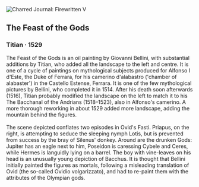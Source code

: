 <div class="artwork-of-the-day">
  <div class="container">
    <div class="img-wrapper">
      <img
        src="https://uploads4.wikiart.org/images/titian/the-feast-of-the-gods-1529.jpg!Large.jpg"
        alt="Charred Journal: Firewritten V" />
    </div>
    <div class="artwork-detail">
      <div class="artwork-origin"> 
        <h2 class="artwork-name">The Feast of the Gods</h2>
        <h3 class="artist">
          Titian
                    ·  1529
        </h3>
      </div>
      <p class="description">
        <span class="artwork-description-text ng-binding" ng-bind-html="viewModel.ArtworkOfTheDay.Description | unsafe">The Feast of the Gods is an oil painting by Giovanni Bellini, with substantial additions by Titian, who added all the landscape to the left and centre. It is one of a cycle of paintings on mythological subjects produced for Alfonso I d'Este, the Duke of Ferrara, for his camerino d'alabastro ('chamber of alabaster') in the Castello Estense, Ferrara. It is one of the few mythological pictures by Bellini, who completed it in 1514. After his death soon afterwards (1516), Titian probably modified the landscape on the left to match it to his The Bacchanal of the Andrians (1518–1523), also in Alfonso's camerino. A more thorough reworking in about 1529 added more landscape, adding the mountain behind the figures.
<br>
<br>The scene depicted conflates two episodes in Ovid's Fasti. Priapus, on the right, is attempting to seduce the sleeping nymph Lotis, but is prevented from success by the bray of Silenus' donkey. Around are the drunken Gods: Jupiter has an eagle next to him, Poseidon is caressing Cybele and Ceres, while Hermes is languidly lying on a barrel. The boy with vine-leaves on his head is an unusually young depiction of Bacchus. It is thought that Bellini initially painted the figures as mortals, following a misleading translation of Ovid (the so-called Ovidio volgarizzato), and had to re-paint them with the attributes of the Olympian gods.</span>
                        <div class="text-shadow-container" ng-show="showShadow" style=""></div>
      </p>
    </div>
  </div>

</div>
